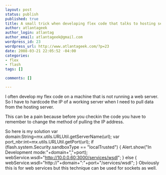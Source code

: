 ```yaml
--- 
layout: post
status: publish
published: true
title: A small trick when developing flex code that talks to hosting server
author: atlantageek
author_login: atlantag
author_email: atlantageek@gmail.com
wordpress_id: 23
wordpress_url: http://www.atlantageek.com/?p=23
date: 2008-03-21 22:05:52 -04:00
categories: 
- flex
- flash
tags: []

comments: []

---
```

I often develop my flex code on a machine that is not running a web server. So I have to hardcode the IP of a working server when I need to pull data from the hosting server.

This can be a pain because before you checkin the code you have to remember to change the method of pulling the IP address.

So here is my solution
	var domain:String=mx.utils.URLUtil.getServerName(url);
	var port_nbr:int=mx.utils.URLUtil.getPort(url);
	if (flash.system.Security.sandboxType == "localTrusted")
	{
		Alert.show("In Development mode:"+domain+","+port);
		webService.wsdl="http://10.0.0.60:3000/services/wsdl";
	}
	else
	{
		webService.wsdl="http://"+domain+":"+port+"/services/wsdl";
	}
Obviously this is for web services but this technique can be used for sockets as well.
